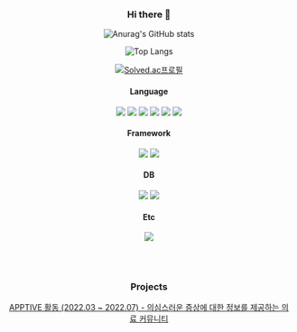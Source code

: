 <div align="center">

### Hi there 👋

![Anurag's GitHub stats](https://github-readme-stats.vercel.app/api?username=wjdgh224&theme=vue&show_icons=true)

![Top Langs](https://github-readme-stats.vercel.app/api/top-langs/?username=wjdgh224&layout=compact&theme=tokyonight)

[![Solved.ac프로필](http://mazassumnida.wtf/api/mini/generate_badge?boj=wjdgh721224)](https://solved.ac/wjdgh721224)
  
#### Language
<p>
<img src="https://img.shields.io/badge/Python-3776AB?style=for-the-badge&logo=Python&logoColor=white">
<img src="https://img.shields.io/badge/Java-007396?style=for-the-badge&logo=OpenJDK&logoColor=white">
<img src="https://img.shields.io/badge/HTML5-E34F26?style=for-the-badge&logo=HTML5&logoColor=white">
<img src="https://img.shields.io/badge/CSS3-1572B6?style=for-the-badge&logo=CSS3&logoColor=white">
<img src="https://img.shields.io/badge/JavaScript-F7DF1E?style=for-the-badge&logo=JavaScript&logoColor=white">
<img src="https://img.shields.io/badge/PHP-777BB4?style=for-the-badge&logo=PHP&logoColor=white">
</p>

#### Framework
<p>
<img src="https://img.shields.io/badge/SpringBoot-6DB33F?style=for-the-badge&logo=SpringBoot&logoColor=white">
<img src="https://img.shields.io/badge/Spring-6DB33F?style=for-the-badge&logo=Spring&logoColor=white">
</p>

#### DB
<p>
<img src="https://img.shields.io/badge/MySQL-4479A1?style=for-the-badge&logo=MySQL&logoColor=white">
<img src="https://img.shields.io/badge/MariaDB-003545?style=for-the-badge&logo=MariaDB&logoColor=white">
</p>

#### Etc
<img src="https://img.shields.io/badge/Thymeleaf-005F0F?style=for-the-badge&logo=Thymeleaf&logoColor=white">
  
<br><br>
### Projects
  
[APPTIVE 활동 (2022.03 ~ 2022.07) - 의심스러운 증상에 대한 정보를 제공하는 의료 커뮤니티](https://github.com/Apptive2022-1/KidsCare)

<!--
**wjdgh224/wjdgh224** is a ✨ _special_ ✨ repository because its `README.md` (this file) appears on your GitHub profile.

Here are some ideas to get you started:

- 🔭 I’m currently working on ...
- 🌱 I’m currently learning ...
- 👯 I’m looking to collaborate on ...
- 🤔 I’m looking for help with ...
- 💬 Ask me about ...
- 📫 How to reach me: ...
- 😄 Pronouns: ...
- ⚡ Fun fact: ...
-->

</div>
